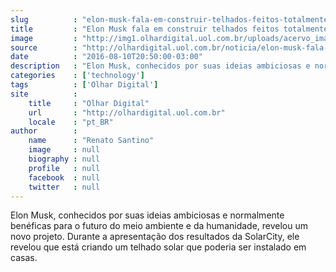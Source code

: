 ```yaml
---
slug          : "elon-musk-fala-em-construir-telhados-feitos-totalmente-de-paineis-solares"
title         : "Elon Musk fala em construir telhados feitos totalmente de painéis solares"
image         : "http://img1.olhardigital.uol.com.br/uploads/acervo_imagens/2016/08/20160810220124_660_420.jpg"
source        : "http://olhardigital.uol.com.br/noticia/elon-musk-fala-em-construir-telhados-feitos-totalmente-de-paineis-solares/61123"
date          : "2016-08-10T20:50:00-03:00"
description   : "Elon Musk, conhecidos por suas ideias ambiciosas e normalmente benéficas para o futuro do meio ambiente e da humanidade, revelou um novo projeto. Durante a apresentação dos resultados da SolarCity, ele revelou que está criando um telhado solar que poderia ser instalado em casas."
categories    : ['technology']
tags          : ['Olhar Digital']
site          :
    title     : "Olhar Digital"
    url       : "http://olhardigital.uol.com.br"
    locale    : "pt_BR"
author        :
    name      : "Renato Santino"
    image     : null
    biography : null
    profile   : null
    facebook  : null
    twitter   : null
---
```


Elon Musk, conhecidos por suas ideias ambiciosas e normalmente benéficas para o futuro do meio ambiente e da humanidade, revelou um novo projeto. Durante a apresentação dos resultados da SolarCity, ele revelou que está criando um telhado solar que poderia ser instalado em casas.
